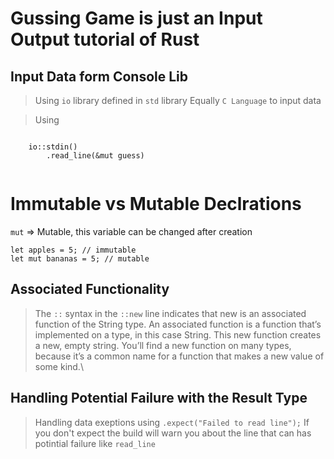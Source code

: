 # Gussing Game is just an Input Output tutorial of Rust

## Input Data form Console Lib
> Using `io` library defined in `std` library Equally `C Language` to input data

> Using 

```{RUST}

    io::stdin()
        .read_line(&mut guess)
        
```


# Immutable vs Mutable Declrations
`mut` => Mutable, this variable can be changed after creation

```{RUST}
let apples = 5; // immutable
let mut bananas = 5; // mutable
```

## Associated Functionality
> The `::` syntax in the `::new` line indicates that new is an associated function of the String type. An associated function is a function that’s implemented on a type, in this case String. This new function creates a new, empty string. You’ll find a new function on many types, because it’s a common name for a function that makes a new value of some kind.\

## Handling Potential Failure with the Result Type
> Handling data exeptions using `.expect("Failed to read line");`
If you don't expect the build will warn you about the line that can has potintial failure like  `read_line` 